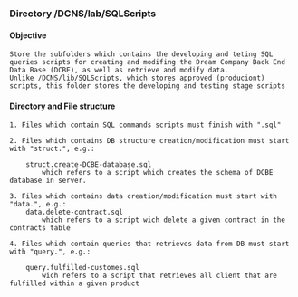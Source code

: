 ### Directory /DCNS/lab/SQLScripts

#### Objective

	Store the subfolders which contains the developing and teting SQL queries scripts for creating and modifing the Dream Company Back End Data Base (DCBE), as well as retrieve and modify data.
	Unlike /DCNS/lib/SQLScripts, which stores approved (produciont) scripts, this folder stores the developing and testing stage scripts

#### Directory and File structure

	1. Files which contain SQL commands scripts must finish with ".sql"

	2. Files which contains DB structure creation/modification must start with "struct.", e.g.:
		
		struct.create-DCBE-database.sql
			which refers to a script which creates the schema of DCBE database in server.

	3. Files which contains data creation/modification must start with "data.", e.g.:
		data.delete-contract.sql
			which refers to a script wich delete a given contract in the contracts table

	4. Files which contain queries that retrieves data from DB must start with "query.", e.g.:
		
		query.fulfilled-customes.sql
			wich refers to a script that retrieves all client that are fulfilled within a given product
 
